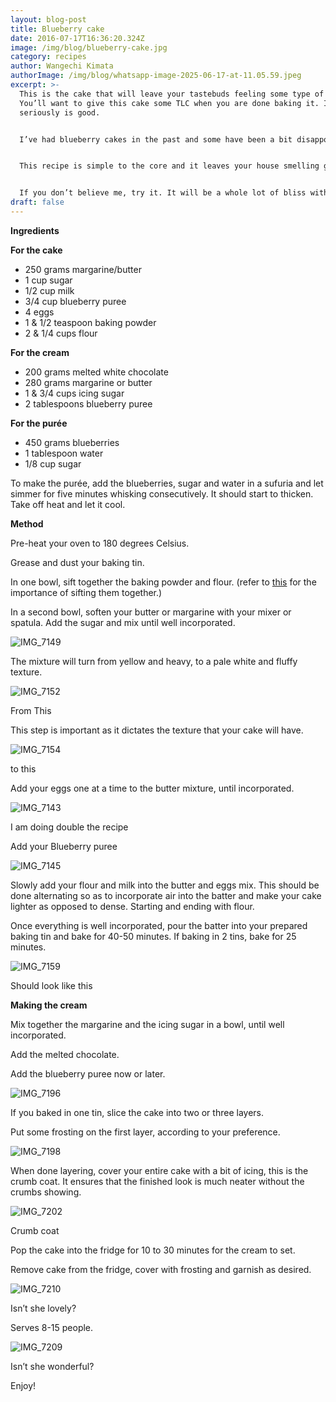 ```yaml
---
layout: blog-post
title: Blueberry cake
date: 2016-07-17T16:36:20.324Z
image: /img/blog/blueberry-cake.jpg
category: recipes
author: Wangechi Kimata
authorImage: /img/blog/whatsapp-image-2025-06-17-at-11.05.59.jpeg
excerpt: >-
  This is the cake that will leave your tastebuds feeling some type of way.
  You’ll want to give this cake some TLC when you are done baking it. It
  seriously is good.


  I’ve had blueberry cakes in the past and some have been a bit disappointing. There’s a current trend of using food Colour on cakes as opposed to the natural fruit to make the cakes.


  This recipe is simple to the core and it leaves your house smelling glorious. You will want to eat this cake as slowly as possible, so as to give your taste buds all the love in the world.


  If you don’t believe me, try it. It will be a whole lot of bliss with every bite.
draft: false
---
```

**Ingredients** 

**For the cake**

* 250 grams margarine/butter
* 1 cup sugar
* 1/2 cup milk
* 3/4 cup blueberry puree
* 4 eggs
* 1 & 1/2 teaspoon baking powder
* 2 & 1/4 cups flour

**For the cream**

* 200 grams melted white chocolate
* 280 grams margarine or butter
* 1 & 3/4 cups icing sugar
* 2 tablespoons blueberry puree

**For the purée** 

* 450 grams blueberries
* 1 tablespoon water
* 1/8 cup sugar

To make the purée, add the blueberries, sugar and water in a sufuria and let simmer for five minutes whisking consecutively. It should start to thicken. Take off heat and let it cool.

**Method**

Pre-heat your oven to 180 degrees Celsius.

Grease and dust your baking tin.

In one bowl, sift together the baking powder and flour. (refer to [this](https://pastrypleasures.wordpress.com/2016/07/03/lemon-cake/) for the importance of sifting them together.)

In a second bowl, soften your butter or margarine with your mixer or spatula. Add the sugar and mix until well incorporated.

![IMG_7149](https://pastrypleasures.wordpress.com/wp-content/uploads/2016/07/img_7149.jpg?w=750)

The mixture will turn from yellow and heavy, to a pale white and fluffy texture.

![IMG_7152](https://pastrypleasures.wordpress.com/wp-content/uploads/2016/07/img_7152.jpg?w=750)

From This

This step is important as it dictates the texture that your cake will have.

![IMG_7154](https://pastrypleasures.wordpress.com/wp-content/uploads/2016/07/img_7154.jpg?w=750)

to this

Add your eggs one at a time to the butter mixture, until incorporated.

![IMG_7143](https://pastrypleasures.wordpress.com/wp-content/uploads/2016/07/img_7143.jpg?w=750)

I am doing double the recipe

Add your Blueberry puree

![IMG_7145](https://pastrypleasures.wordpress.com/wp-content/uploads/2016/07/img_7145.jpg?w=750)

Slowly add your flour and milk into the butter and eggs mix. This should be done alternating so as to incorporate air into the batter and make your cake lighter as opposed to dense. Starting and ending with flour.

Once everything is well incorporated, pour the batter into your prepared baking tin and bake for 40-50 minutes. If baking in 2 tins, bake for 25 minutes.

![IMG_7159](https://pastrypleasures.wordpress.com/wp-content/uploads/2016/07/img_7159.jpg?w=750)

Should look like this

**Making the cream**

Mix together the margarine and the icing sugar in a bowl, until well incorporated.

Add the melted chocolate.

Add the blueberry puree now or later.

![IMG_7196](https://pastrypleasures.wordpress.com/wp-content/uploads/2016/07/img_7196.jpg?w=750)

If you baked in one tin, slice the cake into two or three layers.

Put some frosting on the first layer, according to your preference.

![IMG_7198](https://pastrypleasures.wordpress.com/wp-content/uploads/2016/07/img_7198.jpg?w=750)

When done layering, cover your entire cake with a bit of icing, this is the crumb coat. It ensures that the finished look is much neater without the crumbs showing.

![IMG_7202](https://pastrypleasures.wordpress.com/wp-content/uploads/2016/07/img_7202.jpg?w=750)

Crumb coat

Pop the cake into the fridge for 10 to 30 minutes for the cream to set.

Remove cake from the fridge, cover with frosting and garnish as desired.

![IMG_7210](https://pastrypleasures.wordpress.com/wp-content/uploads/2016/07/img_7210.jpg?w=750)

Isn’t she lovely?

Serves 8-15 people.

![IMG_7209](https://pastrypleasures.wordpress.com/wp-content/uploads/2016/07/img_7209.jpg?w=750)

Isn’t she wonderful?

Enjoy!